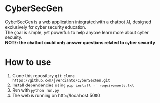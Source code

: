 # CyberSecGen
CyberSecGen is a web application integrated with a chatbot AI, designed exclusively for cyber security education. <br>
The goal is simple, yet powerful: to help anyone learn more about cyber security. <br>
<b>NOTE: the chatbot could only answer questions related to cyber security</b>

# How to use
1. Clone this repository `git clone https://github.com/jverdianto/CyberSecGen.git`
2. Install dependencies using `pip install -r requirements.txt`
3. Run with `python run.py`
4. The web is running on http://localhost:5000
